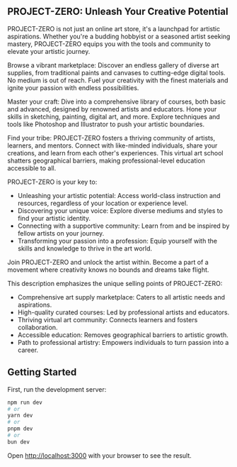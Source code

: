 ## PROJECT-ZERO: Unleash Your Creative Potential

PROJECT-ZERO is not just an online art store, it's a launchpad for artistic aspirations. Whether you're a budding hobbyist or a seasoned artist seeking mastery, PROJECT-ZERO equips you with the tools and community to elevate your artistic journey.

Browse a vibrant marketplace: Discover an endless gallery of diverse art supplies, from traditional paints and canvases to cutting-edge digital tools. No medium is out of reach. Fuel your creativity with the finest materials and ignite your passion with endless possibilities.

Master your craft: Dive into a comprehensive library of courses, both basic and advanced, designed by renowned artists and educators. Hone your skills in sketching, painting, digital art, and more. Explore techniques and tools like Photoshop and Illustrator to push your artistic boundaries.

Find your tribe: PROJECT-ZERO fosters a thriving community of artists, learners, and mentors. Connect with like-minded individuals, share your creations, and learn from each other's experiences. This virtual art school shatters geographical barriers, making professional-level education accessible to all.

PROJECT-ZERO is your key to:

- Unleashing your artistic potential: Access world-class instruction and resources, regardless of your location or experience level.
- Discovering your unique voice: Explore diverse mediums and styles to find your artistic identity.
- Connecting with a supportive community: Learn from and be inspired by fellow artists on your journey.
- Transforming your passion into a profession: Equip yourself with the skills and knowledge to thrive in the art world.

Join PROJECT-ZERO and unlock the artist within. Become a part of a movement where creativity knows no bounds and dreams take flight.

This description emphasizes the unique selling points of PROJECT-ZERO:

- Comprehensive art supply marketplace: Caters to all artistic needs and aspirations.
- High-quality curated courses: Led by professional artists and educators.
- Thriving virtual art community: Connects learners and fosters collaboration.
- Accessible education: Removes geographical barriers to artistic growth.
- Path to professional artistry: Empowers individuals to turn passion into a career.

## Getting Started

First, run the development server:

```bash
npm run dev
# or
yarn dev
# or
pnpm dev
# or
bun dev
```

Open [http://localhost:3000](http://localhost:3000) with your browser to see the result.

